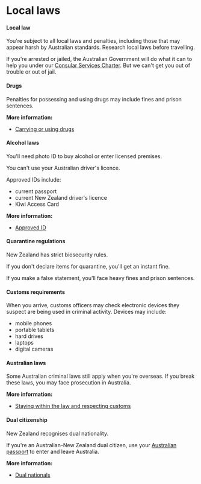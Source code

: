 # Local laws

#### Local law

You're subject to all local laws and penalties, including those that may appear harsh by Australian standards. Research local laws before travelling.

If you're arrested or jailed, the Australian Government will do what it can to help you under our [Consular Services Charter](https://www.smartraveller.gov.au/consular-services/consular-services-charter). But we can't get you out of trouble or out of jail.

#### Drugs

Penalties for possessing and using drugs may include fines and prison sentences.

**More information:**

* [Carrying or using drugs](https://www.smartraveller.gov.au/before-you-go/laws/drugs)

#### Alcohol laws

You'll need photo ID to buy alcohol or enter licensed premises.

You can't use your Australian driver's licence.

Approved IDs include:

* current passport
* current New Zealand driver's licence
* Kiwi Access Card

**More information:**

* [Approved ID](https://resources.alcohol.org.nz/alcohol-management-laws/nz-alcohol-laws/age-the-law)

#### Quarantine regulations

New Zealand has strict biosecurity rules.

If you don't declare items for quarantine, you'll get an instant fine.

If you make a false statement, you'll face heavy fines and prison sentences.

#### Customs requirements

When you arrive, customs officers may check electronic devices they suspect are being used in criminal activity. Devices may include:

* mobile phones
* portable tablets
* hard drives
* laptops
* digital cameras

#### Australian laws

Some Australian criminal laws still apply when you're overseas. If you break these laws, you may face prosecution in Australia.

**More information:**

* [Staying within the law and respecting customs](/before-you-go/laws "Staying within the law")

#### Dual citizenship

New Zealand recognises dual nationality.

If you're an Australian-New Zealand dual citizen, use your [Australian passport](https://www.smartraveller.gov.au/consular-services/passport-services) to enter and leave Australia.

**More information:**

* [Dual nationals](https://www.smartraveller.gov.au/before-you-go/who-you-are/dual-nationals)